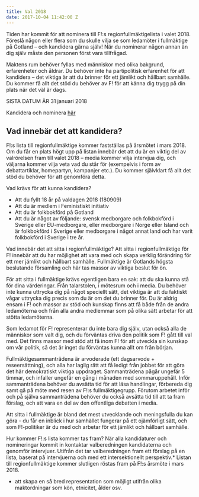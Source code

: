 ```yaml
---
title: Val 2018
date: 2017-10-04 11:42:00 Z
---
```


Tiden har kommit för att nominera till F!:s regionfullmäktigelista i valet 2018. Föreslå någon eller flera som du skulle vilja se som ledamöter i fullmäktige på Gotland – och kandidera gärna själv! När du nominerar någon annan än dig själv måste den personen först vara tillfrågad.

Maktens rum behöver fyllas med människor med olika bakgrund, erfarenheter och åldrar. Du behöver inte ha partipolitisk erfarenhet för att kandidera – det viktiga är att du brinner för ett jämlikt och hållbart samhälle. Du kommer få allt det stöd du behöver av F! för att känna dig trygg på din plats när det väl är dags. 

SISTA DATUM ÄR 31 januari 2018

Kandidera och nominera [här](https://docs.google.com/forms/d/e/1FAIpQLSdTQiW_RAVMjftGghayKm2zrcXLxZQlGn0-blQfinNQFf40cQ/viewform)

## Vad innebär det att kandidera?
F!:s lista till regionfullmäktige kommer fastställas på årsmötet i mars 2018. Om du får en plats högt upp på listan innebär det att du är en viktig del av valrörelsen fram till valet 2018 – media kommer vilja intervjua dig, och väljarna kommer vilja veta vad du står för (exempelvis i form av debattartiklar, homepartyn, kampanjer etc.). Du kommer självklart få allt det stöd du behöver för att genomföra detta. 

Vad krävs för att kunna kandidera?
* Att du fyllt 18 år på valdagen 2018 (180909)
* Att du är medlem i Feministiskt initiativ
* Att du är folkbokförd på Gotland
* Att du är något av följande:
	svensk medborgare och folkbokförd i Sverige 
	eller
	EU-medborgare, eller medborgare i Norge eller Island och är folkbokförd i Sverige 
	eller
	medborgare i något annat land och har varit folkbokförd i Sverige i tre år.

Vad innebär det att sitta i regionfullmäktige?
Att sitta i regionfullmäktige för F! innebär att du har möjlighet att vara med och skapa verklig förändring för ett mer jämlikt och hållbart samhälle. Fullmäktige är Gotlands högsta beslutande församling och här tas massor av viktiga beslut för ön. 

För att sitta i fullmäktige krävs egentligen bara en sak: att du ska kunna stå för dina värderingar. Från talarstolen, i mötesrum och i media. Du behöver inte kunna uttrycka dig på något speciellt sätt, det viktiga är att du faktiskt vågar uttrycka dig precis som du är om det du brinner för. Du är aldrig ensam i F! och massor av stöd och kunskap finns att få både från de andra ledamöterna och från alla andra medlemmar som på olika sätt arbetar för att stötta ledamöterna. 

Som ledamot för F! representerar du inte bara dig själv, utan också alla de människor som valt dig, och du förväntas driva den politik som F! gått till val med. Det finns massor med stöd att få inom F! för att utveckla sin kunskap om vår politik, så det är inget du förväntas kunna allt om från början. 

Fullmäktigesammanträdena är arvoderade (ett dagsarvode + reseersättning), och alla har laglig rätt att få ledigt från jobbet för att göra det här demokratiskt viktiga uppdraget. Sammanträdena pågår ungefär 5 timmar, och infaller ungefär en gång i månaden med sommaruppehåll. Inför sammanträdena behöver du avsätta tid för att läsa handlingar, förbereda dig samt gå på möte med resen av F!:s fullmäktigegrupp. Förutom arbetet inför och på själva sammanträdena behöver du också avsätta tid till att ta fram förslag, och att vara en del av den offentliga debatten i media.  

Att sitta i fullmäktige är bland det mest utvecklande och meningsfulla du kan göra - du får en inblick i hur samhället fungerar på ett ojämförligt sätt, och som F!-politiker är du med och arbetar för ett jämlikt och hållbart samhälle. 
 
Hur kommer F!:s lista kommer tas fram?
När alla kandidaturer och nomineringar kommit in kontaktar valberedningen kandidaterna och genomför intervjuer. Utifrån det tar valberedningen fram ett förslag på en lista, baserat på intervjuerna och med ett intersektionellt perspektiv.* Listan till regionfullmäktige kommer slutligen röstas fram på F!:s årsmöte i mars 2018.

* att skapa en så bred representation som möjligt utifrån olika maktordningar som kön, etnicitet, ålder osv.